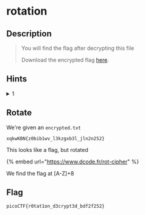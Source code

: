# rotation

## Description

> You will find the flag after decrypting this file
>
> Download the encrypted flag [here](https://artifacts.picoctf.net/c/391/encrypted.txt).

## Hints

<details>

<summary>1</summary>

Sometimes rotation is right

</details>

## Rotate

We're given an `encrypted.txt`

```
xqkwKBN{z0bib1wv_l3kzgxb3l_jln2n252}
```

This looks like a flag, but rotated

{% embed url="https://www.dcode.fr/rot-cipher" %}

We find the flag at \[A-Z]+8

## Flag

`picoCTF{r0tat1on_d3crypt3d_bdf2f252}`

